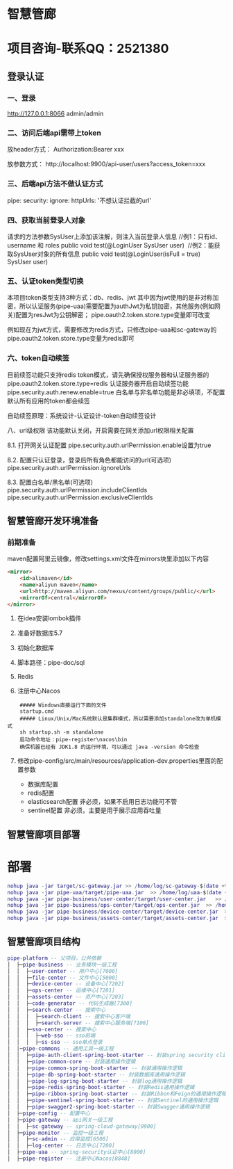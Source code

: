 # 智慧管廊
# 项目咨询-联系QQ：2521380

## 登录认证
### 一、登录
http://127.0.0.1:8066
admin/admin

### 二、访问后端api需带上token
放header方式：
Authorization:Bearer xxx

放参数方式：
http://localhost:9900/api-user/users?access_token=xxx


### 三、后端api方法不做认证方式
pipe:
  security:
    ignore:
      httpUrls: '不想认证拦截的url'


 

### 四、获取当前登录人对象
请求的方法参数SysUser上添加该注解，则注入当前登录人信息
//例1：只有id、username 和 roles
public void test(@LoginUser SysUser user)
​
//例2：能获取SysUser对象的所有信息
public void test(@LoginUser(isFull = true) SysUser user)
 

### 五、认证token类型切换
本项目token类型支持3种方式：db、redis、jwt
其中因为jwt使用的是非对称加密，所以认证服务(pipe-uaa)需要配置为authJwt为私钥加密，其他服务(例如网关)配置为resJwt为公钥解密；
pipe.oauth2.token.store.type变量即可改变

例如现在为jwt方式，需要修改为redis方式，只修改pipe-uaa和sc-gateway的pipe.oauth2.token.store.type变量为redis即可
 

### 六、token自动续签
目前续签功能只支持redis token模式，请先确保授权服务器和认证服务器的pipe.oauth2.token.store.type=redis
认证服务器开启自动续签功能pipe.security.auth.renew.enable=true
白名单与非名单功能是非必填项，不配置默认所有应用的token都会续签


自动续签原理：系统设计-认证设计-token自动续签设计


八、url级权限
该功能默认关闭，开启需要在网关添加url权限相关配置


8.1. 打开网关认证配置
pipe.security.auth.urlPermission.enable设置为true

8.2. 配置只认证登录，登录后所有角色都能访问的url(可选项)
pipe.security.auth.urlPermission.ignoreUrls

8.3. 配置白名单/黑名单(可选项)
pipe.security.auth.urlPermission.includeClientIds
pipe.security.auth.urlPermission.exclusiveClientIds


## 智慧管廊开发环境准备
### 前期准备
maven配置阿里云镜像，修改settings.xml文件在mirrors块里添加以下内容
```html
<mirror>  
    <id>alimaven</id>  
    <name>aliyun maven</name>  
    <url>http://maven.aliyun.com/nexus/content/groups/public/</url>  
    <mirrorOf>central</mirrorOf>          
</mirror>
```
1. 在idea安装lombok插件

2. 准备好数据库5.7

3. 初始化数据库

4. 脚本路径：pipe-doc/sql

5. Redis

6. 注册中心Nacos
```
	##### Windows直接运行下面的文件
	startup.cmd
	##### Linux/Unix/Mac系统默认是集群模式，所以需要添加standalone改为单机模式
	sh startup.sh -m standalone
	启动命令地址：pipe-register\nacos\bin
	确保机器已经有 JDK1.8 的运行环境，可以通过 java -version 命令检查
```


7. 修改pipe-config/src/main/resources/application-dev.properties里面的配置参数

	- 数据库配置
	- redis配置
	- elasticsearch配置
	 	 	非必须，如果不启用日志功能可不管
	- sentinel配置
			非必须，主要是用于展示应用吞吐量
 

## 智慧管廊项目部署

# 部署
```lua
nohup java -jar target/sc-gateway.jar >> /home/log/sc-gateway-$(date +%Y-%m-%d).log 2>&1 &
nohup java -jar pipe-uaa/target/pipe-uaa.jar  >> /home/log/uaa-$(date +%Y-%m-%d).log 2>&1 &
nohup java -jar pipe-business/user-center/target/user-center.jar   >> /home/log/user-center-$(date +%Y-%m-%d).log 2>&1 &
nohup java -jar pipe-business/ops-center/target/ops-center.jar  >> /home/log/ops-center-$(date +%Y-%m-%d).log 2>&1 &
nohup java -jar pipe-business/device-center/target/device-center.jar  >> /home/log/device-center-$(date +%Y-%m-%d).log 2>&1 &
nohup java -jar pipe-business/assets-center/target/assets-center.jar  >> /home/log/assets-center-$(date +%Y-%m-%d).log 2>&1 &
```
## 智慧管廊项目结构
```lua
pipe-platform -- 父项目，公共依赖
│  ├─pipe-business -- 业务模块一级工程
│  │  ├─user-center -- 用户中心[7000]
│  │  ├─file-center -- 文件中心[5000]
│  │  ├─device-center -- 设备中心[7202]
│  │  ├─ops-center -- 运维中心[7201]
│  │  ├─assets-center -- 资产中心[7203]
│  │  ├─code-generator -- 代码生成器[7300]
│  │  ├─search-center -- 搜索中心
│  │  │  ├─search-client -- 搜索中心客户端
│  │  │  ├─search-server -- 搜索中心服务端[7100]
│  │  ├─sso-center -- 搜索中心
│  │  │  ├─web-sso -- sso前端
│  │  │  ├─ss-sso -- sso单点登录
│  │─pipe-commons -- 通用工具一级工程
│  │  ├─pipe-auth-client-spring-boot-starter -- 封装spring security client端的通用操作逻辑
│  │  ├─pipe-common-core -- 封装通用操作逻辑
│  │  ├─pipe-common-spring-boot-starter -- 封装通用操作逻辑
│  │  ├─pipe-db-spring-boot-starter -- 封装数据库通用操作逻辑
│  │  ├─pipe-log-spring-boot-starter -- 封装log通用操作逻辑
│  │  ├─pipe-redis-spring-boot-starter -- 封装Redis通用操作逻辑
│  │  ├─pipe-ribbon-spring-boot-starter -- 封装Ribbon和Feign的通用操作逻辑
│  │  ├─pipe-sentinel-spring-boot-starter -- 封装Sentinel的通用操作逻辑
│  │  ├─pipe-swagger2-spring-boot-starter -- 封装Swagger通用操作逻辑
│  ├─pipe-config -- 配置中心
│  ├─pipe-gateway -- api网关一级工程
│  │  ├─sc-gateway -- spring-cloud-gateway[9900]
│  ├─pipe-monitor -- 监控一级工程
│  │  ├─sc-admin -- 应用监控[6500]
│  │  ├─log-center -- 日志中心[7200]
│  ├─pipe-uaa -- spring-security认证中心[8000]
│  ├─pipe-register -- 注册中心Nacos[8848]

```
